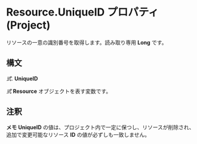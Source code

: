 
# Resource.UniqueID プロパティ (Project)

リソースの一意の識別番号を取得します。読み取り専用 **Long** です。


## 構文

 _式_. **UniqueID**

 _式_ **Resource** オブジェクトを表す変数です。


## 注釈




 **メモ**   **UniqueID** の値は、プロジェクト内で一定に保つし、リソースが削除され、追加で変更可能なリソース **ID** の値が必ずしも一致しません。

